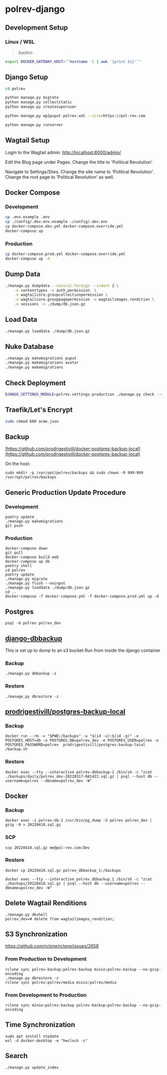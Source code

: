 # polrev-django

## Development Setup

### Linux / WSL
> .bashrc
```bash
export DOCKER_GATEWAY_HOST="`hostname -I | awk '{print $1}'`"
```

## Django Setup

```bash
cd polrev

python manage.py migrate
python manage.py collectstatic
python manage.py createsuperuser

python manage.py wp2puput polrev.xml --site=https://pol-rev.com

python manage.py runserver

```

## Wagtail Setup

Login to the Wagtail admin:  [http://localhost:8000/admin/](http://localhost:8000/admin/)

Edit the Blog page under Pages.  Change the title to 'Political Revolution'

Navigate to Settings/Sites.  Change the site name to 'Political Revolution'.  Change the root page to 'Political Revolution' as well.

## Docker Compose

### Development

```bash
cp .env.example .env
cp ./config/.dev.env.example ./config/.dev.env
cp docker-compose.dev.yml docker-compose.override.yml
docker-compose up
```

### Production

```bash
cp docker-compose.prod.yml docker-compose.override.yml
docker-compose up -d
```

## Dump Data

```bash
./manage.py dumpdata --natural-foreign --indent 2 \
    -e contenttypes -e auth.permission  \
    -e wagtailcore.groupcollectionpermission \
    -e wagtailcore.grouppagepermission -e wagtailimages.rendition \
    -e sessions -o ./dump/db.json.gz
```

## Load Data

```bash
./manage.py loaddata ./dump/db.json.gz
```

## Nuke Database
```bash
./manage.py makemigrations puput
./manage.py makemigrations avatar
./manage.py makemigrations
```

## Check Deployment
```bash
DJANGO_SETTINGS_MODULE=polrev.settings.production ./manage.py check --deploy
```

## Traefik/Let's Encrypt
```bash
sudo chmod 600 acme.json
```

## Backup
[https://github.com/prodrigestivill/docker-postgres-backup-local](https://github.com/prodrigestivill/docker-postgres-backup-local)

On the host:

```
sudo mkdir -p /var/opt/polrev/backups && sudo chown -R 999:999 /var/opt/polrev/backups
```

## Generic Production Update Procedure

### Development

```
poetry update
./manage.py makemigrations
git push
```

### Production

```
docker-compose down
git pull
docker-compose build web
docker-compose up db
poetry shell
cd polrev
poetry update
./manage.py migrate
./manage.py flush --noinput
./manage.py loaddata ./dump/db.json.gz
cd ..
docker-compose -f docker-compose.yml -f docker-compose.prod.yml up -d
```

## Postgres
```
psql -U polrev polrev_dev
```

## [django-dbbackup](https://github.com/jazzband/django-dbbackup)

This is set up to dump to an s3 bucket
Run from inside the django container

### Backup
```
./manage.py dbbackup -z
```

### Restore
```
./manage.py dbrestore -z
```

## [prodrigestivill/postgres-backup-local](https://hub.docker.com/r/prodrigestivill/postgres-backup-local)
### Backup
```
docker run --rm -v "$PWD:/backups" -u "$(id -u):$(id -g)" -e POSTGRES_HOST=db -e POSTGRES_DB=polrev_dev -e POSTGRES_USER=polrev -e POSTGRES_PASSWORD=polrev  prodrigestivill/postgres-backup-local /backup.sh
```

### Restore
```
docker exec --tty --interactive polrev-dbbackup-1 /bin/sh -c "zcat ./backups/daily/polrev_dev-20220317-041422.sql.gz | psql --host db --username=polrev --dbname=polrev_dev -W"
```

## Docker

### Backup
```
docker exec -i polrev-db-1 /usr/bin/pg_dump -U polrev polrev_dev | gzip -9 > 20220418.sql.gz 
```

### SCP
```
scp 20220418.sql.gz me@pol-rev.com:Dev
```

### Restore
```
docker cp 20220418.sql.gz polrev_dbbackup_1:/backups

docker exec --tty --interactive polrev_dbbackup_1 /bin/sh -c "zcat ./backups/20220418.sql.gz | psql --host db --username=polrev --dbname=polrev_dev -W"
 ```

## Delete Wagtail Renditions
```
./manage.py dbshell
polrev_dev=# delete from wagtailimages_rendition;
```

## S3 Synchronization

https://github.com/rclone/rclone/issues/2658

### From Production to Development
```
rclone sync polrev-backup:polrev-backup minio:polrev-backup --no-gzip-encoding
./manage.py dbrestore -z
rclone sync polrev:polrev/media minio:polrev/media
```

### From Development to Production
```
rclone sync minio:polrev-backup polrev-backup:polrev-backup --no-gzip-encoding
```

## Time Synchronization
```
sudo apt install ntpdate
wsl -d docker-desktop -e "hwclock -s"
```

## Search
```
./manage.py update_index
```